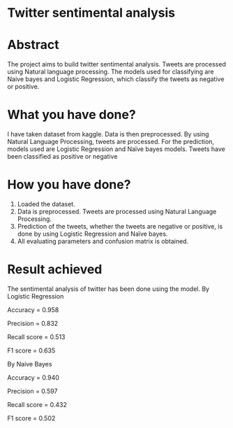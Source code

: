 # Twitter sentimental analysis
# Abstract
The project aims to build twitter sentimental analysis. 
Tweets are processed using Natural language processing.
The models used for classifying are Naive bayes and Logistic Regression, which classify the tweets as negative or positive.
# What you have done?
I have taken dataset from kaggle. 
Data is then preprocessed.
By using Natural Language Processing, tweets are processed.
For the prediction, models used are Logistic Regression and Naïve bayes models.
Tweets have been classified as positive or negative
# How you have done?
1) Loaded the dataset.
2) Data is preprocessed. Tweets are processed using Natural Language Processing.
3) Prediction of the tweets, whether the tweets are negative or positive, is done   by using Logistic Regression and Naïve bayes.
4) All evaluating parameters and confusion matrix is obtained.
# Result achieved
The sentimental analysis of twitter has been done using the model.
By Logistic Regression

Accuracy = 0.958

Precision =  0.832

Recall score = 0.513

F1 score = 0.635

By Naive Bayes

Accuracy = 0.940

Precision = 0.597

Recall score = 0.432

F1 score =  0.502


